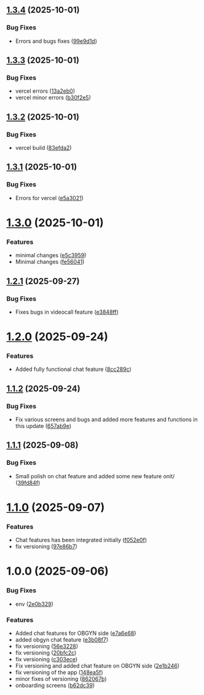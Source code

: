 ## [1.3.4](https://github.com/Womby-Project/obgyn-admin/compare/v1.3.3...v1.3.4) (2025-10-01)


### Bug Fixes

* Errors and bugs fixes ([99e9d1d](https://github.com/Womby-Project/obgyn-admin/commit/99e9d1dbf9fb66c85f1a3e4c878b82655e81e63e))

## [1.3.3](https://github.com/Womby-Project/obgyn-admin/compare/v1.3.2...v1.3.3) (2025-10-01)


### Bug Fixes

* vercel errors ([13a2eb0](https://github.com/Womby-Project/obgyn-admin/commit/13a2eb0ddc6034635dd554dae5e654092fd921bb))
* vercel minor errors ([b30f2e5](https://github.com/Womby-Project/obgyn-admin/commit/b30f2e5640f740c85a5245091cb7622a779a85e7))

## [1.3.2](https://github.com/Womby-Project/obgyn-admin/compare/v1.3.1...v1.3.2) (2025-10-01)


### Bug Fixes

* vercel build ([83efda2](https://github.com/Womby-Project/obgyn-admin/commit/83efda212862d4b4575832dc10fb36192423520c))

## [1.3.1](https://github.com/Womby-Project/obgyn-admin/compare/v1.3.0...v1.3.1) (2025-10-01)


### Bug Fixes

* Errors for vercel ([e5a3021](https://github.com/Womby-Project/obgyn-admin/commit/e5a30215e96231e774daac4b76ad63cd263c03bf))

# [1.3.0](https://github.com/Womby-Project/obgyn-admin/compare/v1.2.1...v1.3.0) (2025-10-01)


### Features

* minimal changes ([e5c3959](https://github.com/Womby-Project/obgyn-admin/commit/e5c39590785f6e97c4a4fe0f0767fffd809f9c14))
* Minimal changes ([fe56041](https://github.com/Womby-Project/obgyn-admin/commit/fe5604124e9442e84b3d0cc4e211661371072572))

## [1.2.1](https://github.com/Womby-Project/obgyn-admin/compare/v1.2.0...v1.2.1) (2025-09-27)


### Bug Fixes

* Fixes bugs in videocall feature ([e3848ff](https://github.com/Womby-Project/obgyn-admin/commit/e3848fff9e66e18dcbb2462c3586102e27b152b3))

# [1.2.0](https://github.com/Womby-Project/obgyn-admin/compare/v1.1.2...v1.2.0) (2025-09-24)


### Features

* Added fully functional chat feature ([8cc289c](https://github.com/Womby-Project/obgyn-admin/commit/8cc289cf672f3a861347d42407aef9af27812ccb))

## [1.1.2](https://github.com/Womby-Project/obgyn-admin/compare/v1.1.1...v1.1.2) (2025-09-24)


### Bug Fixes

* Fix various screens and bugs and added more features and functions in this update ([657ab9e](https://github.com/Womby-Project/obgyn-admin/commit/657ab9e32951b98dbcc60e8ad83a364357d1b58f))

## [1.1.1](https://github.com/Womby-Project/obgyn-admin/compare/v1.1.0...v1.1.1) (2025-09-08)


### Bug Fixes

* Small polish on chat feature and added some new feature onit/ ([39fd84f](https://github.com/Womby-Project/obgyn-admin/commit/39fd84f89859ac4840e155e30bda61cc508d43f0))

# [1.1.0](https://github.com/Womby-Project/obgyn-admin/compare/v1.0.0...v1.1.0) (2025-09-07)


### Features

* Chat features has been integrated initially ([f052e0f](https://github.com/Womby-Project/obgyn-admin/commit/f052e0f33b0ee084d61f7a3f069966ce7cbeaf6d))
* fix versioning ([97e86b7](https://github.com/Womby-Project/obgyn-admin/commit/97e86b7440878a8e881771105424f3b2988b9816))

# 1.0.0 (2025-09-06)


### Bug Fixes

* env ([2e0b329](https://github.com/Womby-Project/obgyn-admin/commit/2e0b329f5f98fcd1873206038e7e80dab1a11108))


### Features

* Added chat features for OBGYN side ([e7a6e68](https://github.com/Womby-Project/obgyn-admin/commit/e7a6e68f487a4aebc25d22f270e4cb37e8ce92b3))
* added obgyn chat feature ([e3b08f7](https://github.com/Womby-Project/obgyn-admin/commit/e3b08f78faa9f3d24edae807d2b728bd8b8ef3da))
* fix versioning ([56e3228](https://github.com/Womby-Project/obgyn-admin/commit/56e32283e3d44a68e2c162d4f417a2747a41e527))
* fix versioning ([20bfc2c](https://github.com/Womby-Project/obgyn-admin/commit/20bfc2c57125086f6f972242c404fe35ceeeca29))
* fix versioning ([c303ece](https://github.com/Womby-Project/obgyn-admin/commit/c303eceb14881ef387890f6670572ee6870ce44a))
* Fix versioning and added chat feature on OBGYN side ([2e1b246](https://github.com/Womby-Project/obgyn-admin/commit/2e1b24621075d75fd0d536f6427b6425401e594c))
* fix versioning of the app ([148ea5f](https://github.com/Womby-Project/obgyn-admin/commit/148ea5fa0ac5b3ac1849a7a71697207dba06905d))
* minor fixes of versioning ([862067b](https://github.com/Womby-Project/obgyn-admin/commit/862067bdbb7246bdd0226c38d63c7a38e7d7f112))
* onboarding screens ([b62dc39](https://github.com/Womby-Project/obgyn-admin/commit/b62dc3953279bb4783ffc2c7b44a54f8244947dd))
